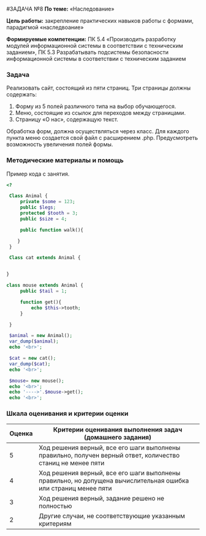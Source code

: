 #ЗАДАЧА №8
**По теме:** «Наследование»

**Цель работы:** закрепление практических навыков работы с формами, парадигмой «наследвоание»

**Формируемые компетенции:** ПК 5.4 «Производить разработку модулей информационной системы в соответствии с техническим заданием», ПК 5.3 Разрабатывать подсистемы безопасности информационной системы в соответствии с техническим заданием

### Задача
Реализовать сайт, состоящий из пяти страниц. Три страницы должны содержать:

1. Форму из 5 полей различного типа на выбор обучающегося.
2. Меню, состоящие из ссылок для переходов между страницами.
3. Страницу «О нас», содержащую текст.

Обработка форм, должна осуществляться через класс. Для каждого пункта меню создается свой файл с расширением .php.
Предусмотреть возможность увеличения полей формы.

### Методические материалы и помощь
 Пример кода с занятия.
```php
<?

 Class Animal {
	 private $some = 123;
	 public $legs;
	 protected $tooth = 3;
	 public $size = 4;

	 public function walk(){

	}
 }

 Class cat extends Animal {


}

class mouse extends Animal {
	 public $tail = 1;

	 function get(){
		 echo $this->tooth;
	 }

 }

 $animal = new Animal();
 var_dump($animal);
 echo '<br>';

 $cat = new cat();
 var_dump($cat);
 echo '<br>';

 $mouse= new mouse();
 echo '<br>';
 echo '---->'.$mouse->get();
 echo '<br>';
```

### Шкала оценивания и критерии оценки

| Оценка  | Критерии оценивания выполнения задач (домашнего задания) |
| :------------- | ------------- |
| 5  | Ход решения верный, все его шаги выполнены правильно, получен верный ответ, количество станиц не менее пяти  |
| 4  | Ход решения верный, все его шаги выполнены правильно, но допущена вычислительная ошибка или страниц менее пяти  |
| 3  | Ход решения верный, задание решено не полностью  |
| 2  | Другие случаи, не соответствующие указанным критериям  |




